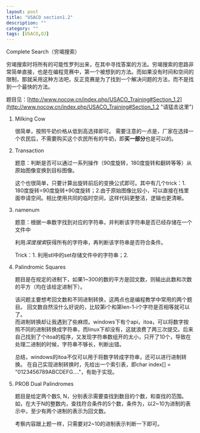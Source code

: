 ```yaml
---
layout: post
title: "USACO section1.2"
description: ""
category: ""
tags: [USACO,OJ]
---
```


Complete Search（穷竭搜索）

穷竭搜索时将所有的可能性罗列出来，在其中寻找答案的方法。穷竭搜索的思路非常简单直接，也是在编程竞赛中，第一个被想到的方法。而如果没有时间和空间的限制，那就采用这种方法吧，反正竞赛是为了找到一个解决问题的方法，而不是找到一个最快的方法。


题目见：[http://www.nocow.cn/index.php/USACO_Training#Section_1.2](http://www.nocow.cn/index.php/USACO_Training#Section_1.2 "请猛击这里")

1. Milking Cow

	很简单，按照牛奶价格从低到高选择即可。
	需要注意的一点是，厂家在选择一个农民后，不需要购买这个农民所有的牛奶，即**买一部分**也是可以的。

2. Transaction

	题意：判断是否可以通过一系列操作（90度旋转，180度旋转和翻转等等）从原始图像变换到目标图像。

	这个也很简单，只要计算出旋转前后的变换公式即可。其中有几个trick：1. 180度旋转=90度旋转+90度旋转；2.由于原始图像比较小，可以直接在栈里面申请空间。相比使用共同的临时空间，这样代码更整洁，逻辑也更清晰。 

3. namenum
	
	题意：根据一串数字找到对应的字符串，并判断该字符串是否已经存储在一个文件中

	利用*深度搜索*获得所有的字符串，再判断该字符串是否符合条件。

	Trick：1. 利用stl中的set存储文件中的字符串；2. 

4. Palindromic Squares

	题目是在规定的进制下，如果1~300的数的平方是回文数，则输出此数和次数的平方（均在该给定进制下）。

	该问题主要想考回文数和不同进制转换，这两点也是编程教学中常用的两个题目。
	回文数自然没什么好说的，比较第i个和第len-1-i个字符是否相等就可以了。    
	而进制转换却让我遇到了些麻烦。windows下有个api，itoa，可以将数字按照不同的进制转换成字符串，而linux下却没有，这就浪费了两三次提交。后来自己找到了个itoa的程序，又发现字符串数组开的太小，只开了10个，导致在处理二进制的时候，字符串不够长，判断出错。

	总结，windows的itoa不仅可以用于将数字转成字符串，还可以进行进制转换。
	在自己实现进制转换时，先给出一个索引表，即char index[] = "0123456789ABCDEFG...."，有助于实现。

5. PROB Dual Palindromes

	题目是给定两个数S, N，分别表示需要查找到数目的个数，和查找的范围。如，在大于N的整数内，查找符合条件的S个数，条件为，以2~10为进制的表示中，至少有两个进制的表示为回文数。
	
	考察内容跟上题一样，只需要对2~10的进制表示判断一下即可。


